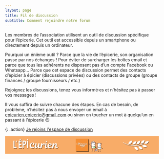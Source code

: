 ```yaml
---
layout: page
title: Fil de discussion
subtitle: Comment rejoindre notre forum
---
```


Les membres de l’association utilisent un outil de discussion spécifique pour l’épicerie.
Cet outil est accessible depuis un smartphone ou directement depuis un ordinateur.

Pourquoi un énième outil ?
Parce que la vie de l’épicerie, son organisation passe par nos échanges !
Pour éviter de surcharger les boîtes email et parce que tous les adhérents ne disposent pas d’un compte Facebook ou Whatsapp…
Parce que cet espace de discussion permet des contacts d’épicier à épicier (discussions privées) ou des contacts de groupe (groupe finances / groupe fournisseurs / etc.)

Rejoignez les discussions, tenez vous informé·es et n’hésitez pas à passer vos messages&nbsp;!

Il vous suffira de suivre chacune des étapes. En cas de besoin, de problème, n’hésitez pas à nous envoyer un email à epicurien.epicerie@gmail.com ou sinon en toucher un mot à quelqu’un en passant à l’épicerie 😉

{: .action}
[Je rejoins l'espace de discussion](https://discord.gg/wZUyHGNEbM)

[![Se retrouver](/assets/img/Haut-de-site-epicurien-2.png)](https://www.monepi.fr/homeMonEpi.php?nomurlsite=epicurien)